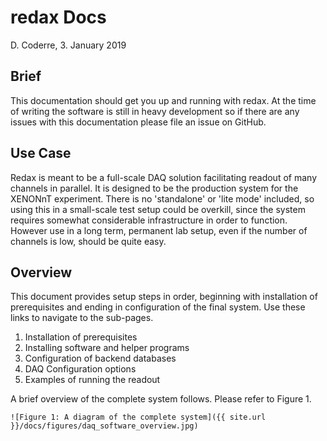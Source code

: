 # redax Docs
D. Coderre, 3. January 2019

## Brief

This documentation should get you up and running with redax. At the time of writing the software is still 
in heavy development so if there are any issues with this documentation please file an issue on GitHub.

## Use Case

Redax is meant to be a full-scale DAQ solution facilitating readout of many channels in parallel. It is 
designed to be the production system for the XENONnT experiment. There is no 'standalone' or 'lite mode' 
included, so using this in a small-scale test setup could be overkill, since the system requires somewhat 
considerable infrastructure in order to function. However use in a long term, permanent lab setup, even 
if the number of channels is low, should be quite easy.

## Overview

This document provides setup steps in order, beginning with installation of prerequisites and ending in 
configuration of the final system. Use these links to navigate to the sub-pages.

  1. Installation of prerequisites
  2. Installing software and helper programs
  3. Configuration of backend databases
  4. DAQ Configuration options
  5. Examples of running the readout
  
A brief overview of the complete system follows. Please refer to Figure 1.

	![Figure 1: A diagram of the complete system]({{ site.url }}/docs/figures/daq_software_overview.jpg)
